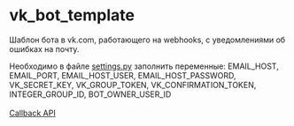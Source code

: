 # vk_bot_template
Шаблон бота в vk.com, работающего на webhooks, с уведомлениями об ошибках на почту.

Необходимо в файле [settings.py](vk_bot_template/settings.py) 
заполнить переменные: EMAIL_HOST, EMAIL_PORT, EMAIL_HOST_USER, EMAIL_HOST_PASSWORD, VK_SECRET_KEY, VK_GROUP_TOKEN, VK_CONFIRMATION_TOKEN, INTEGER_GROUP_ID, BOT_OWNER_USER_ID
<br><br> [Callback API](https://vk.com/dev/callback_api)
